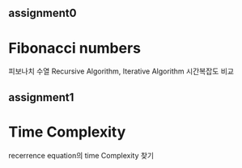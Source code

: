## assignment0

# Fibonacci numbers

피보나치 수열 Recursive Algorithm, Iterative Algorithm 시간복잡도 비교

## assignment1

# Time Complexity

recerrence equation의 time Complexity 찾기
